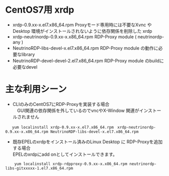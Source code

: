 # CentOS7用 xrdp

- xrdp-0.9.xx-x.el7.x86_64.rpm             Proxyモード専用時には不要なXvnc や Desktop 環境がインストールされないように依存関係を削除した xrdp  
- xrdp-neutrinordp-0.9.xx-x.x86_64.rpm     RDP-Proxy module ( neutrinordp-any )  
- NeutrinoRDP-libs-devel-x.el7.x86_64.rpm  RDP-Proxy module の動作に必要なlibrary  
- NeutrinoRDP-devel-devel-2.el7.x86_64.rpm RDP-Proxy module のbuildに必要なdevel  

   
    
# 主な利用シーン   
 - CLIのみのCentOS7にRDP-Proxyを実装する場合   
  　GUI関連の依存関係を外しているのでvncやX-Window 関連がインストールされません
```
   yum localinstall xrdp-0.9.xx-x.el7.x86_64.rpm　xrdp-neutrinordp-0.9.xx-x.x86_64.rpm NeutrinoRDP-libs-devel-x.el7.x86_64.rpm
```
 - 既存EPELのxrdpをインストール済みのLinux Desktop に RDP-Proxyを追加する場合   
    EPELのxrdpにadd onとしてインストールできます。 
```
    yum localinstall xrdp-rdpproxy-0.9.xx-x.x86_64.rpm neutrinordp-libs-gitxxxxx-1.el7.x86_64.rpm
```
